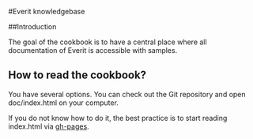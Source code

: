 #Everit knowledgebase

##Introduction

The goal of the cookbook is to have a central place where all documentation
of Everit is accessible with samples.

## How to read the cookbook?

You have several options. You can check out the Git repository and open
doc/index.html on your computer.

If you do not know how to do it, the best practice is to start reading
index.html via [gh-pages][1].

[1]: http://cookbook.everit.org
